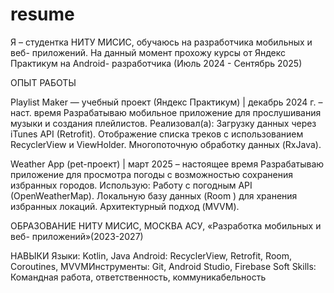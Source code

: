 # resume
Я – студентка НИТУ МИСИС, обучаюсь на
разработчика мобильных и веб-
приложений. На данный момент прохожу
курсы от Яндекс Практикум на Android-
разработчика (Июль 2024 - Сентябрь 2025)


ОПЫТ РАБОТЫ

Playlist Maker — учебный проект (Яндекс
Практикум) | декабрь 2024 г.
– наст. время
Разрабатываю мобильное приложение для прослушивания
музыки и создания плейлистов.
Реализовал(а):
Загрузку данных через iTunes API (Retrofit).
Отображение списка треков с использованием RecyclerView и
ViewHolder.
Многопоточную обработку данных (RxJava).


Weather App (pet-проект) | март 2025 –
настоящее время
Разрабатываю приложение для просмотра погоды с
возможностью сохранения избранных городов.
Использую:
Работу с погодным API (OpenWeatherMap).
Локальную базу данных (Room ) для хранения избранных
локаций.
Архитектурный подход (MVVM).

ОБРАЗОВАНИЕ
НИТУ МИСИС, МОСКВА
АСУ, «Разработка мобильных и веб-
приложений»(2023-2027)

НАВЫКИ
Языки: Kotlin, Java
Android: RecyclerView, Retrofit, Room, Coroutines,
MVVMИнструменты: Git, Android Studio, Firebase
Soft Skills: Командная работа, ответственность,
коммуникабельность
